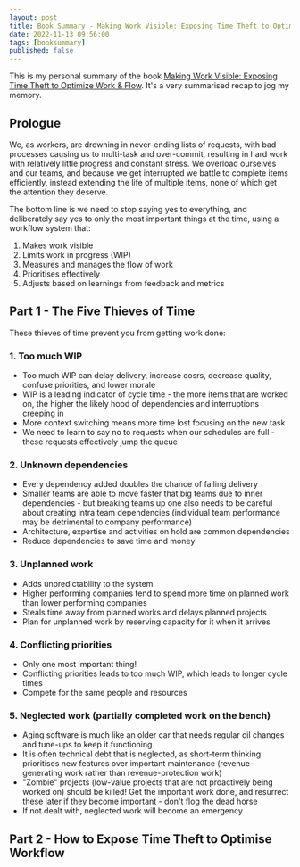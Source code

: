 ```yaml
---
layout: post
title: Book Summary - Making Work Visible: Exposing Time Theft to Optimize Work & Flow
date: 2022-11-13 09:56:00
tags: [booksummary]
published: false
---
```


This is my personal summary of the book [Making Work Visible: Exposing Time Theft to Optimize Work & Flow](https://www.amazon.com/Making-Work-Visible-Exposing-Optimize/dp/1942788150).  It's a very summarised recap to jog my memory.

## Prologue

We, as workers, are drowning in never-ending lists of requests, with bad processes causing us to multi-task and over-commit, resulting in hard work with relatively little progress and constant stress.  We overload ourselves and our teams, and because we get interrupted we battle to complete items efficiently, instead extending the life of multiple items, none of which get the attention they deserve.

The bottom line is we need to stop saying yes to everything, and deliberately say yes to only the most important things at the time, using a workflow system that:

1. Makes work visible
2. Limits work in progress (WIP)
3. Measures and manages the flow of work
4. Prioritises effectively
5. Adjusts based on learnings from feedback and metrics

## Part 1 - The Five Thieves of Time

These thieves of time prevent you from getting work done:

### 1. Too much WIP
 * Too much WIP can delay delivery, increase cosrs, decrease quality, confuse priorities, and lower morale
 * WIP is a leading indicator of cycle time - the more items that are worked on, the higher the likely hood of dependencies and interruptions creeping in
 * More context switching means more time lost focusing on the new task 
 * We need to learn to say no to requests when our schedules are full - these requests effectively jump the queue

### 2. Unknown dependencies
* Every dependency added doubles the chance of failing delivery
* Smaller teams are able to move faster that big teams due to inner dependencies - but breaking teams up one also needs to be careful about creating intra team dependencies (individual team performance may be detrimental to company performance)
* Architecture, expertise and activities on hold are common dependencies
* Reduce dependencies to save time and money

### 3. Unplanned work
* Adds unpredictability to the system
* Higher performing companies tend to spend more time on planned work than lower performing companies
* Steals time away from planned works and delays planned projects
* Plan for unplanned work by reserving capacity for it when it arrives

### 4. Conflicting priorities
* Only one most important thing!
* Conflicting priorities leads to too much WIP, which leads to longer cycle times
* Compete for the same people and resources

### 5. Neglected work (partially completed work on the bench) 
* Aging software is much like an older car that needs regular oil changes and tune-ups to keep it functioning
* It is often technical debt that is neglected, as short-term thinking prioritises new features over important maintenance (revenue-generating work rather than revenue-protection work)
* "Zombie" projects (low-value projects that are not proactively being worked on) should be killed!  Get the important work done, and resurrect these later if they become important - don't flog the dead horse
* If not dealt with, neglected work will become an emergency

## Part 2 - How to Expose Time Theft to Optimise Workflow
